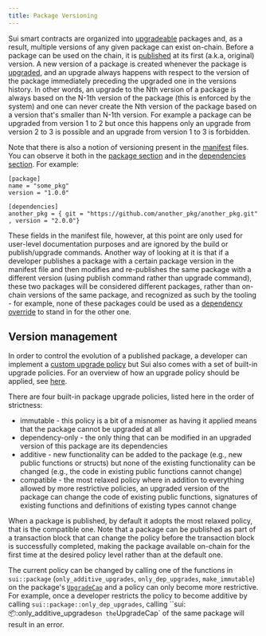 ```yaml
---
title: Package Versioning
---
```


Sui smart contracts are organized into [upgradeable](./package-upgrades.md) packages and, as a result, multiple versions of any given package can exist on-chain. Before a package can be used on the chain, it is [published](move/debug-publish.md#publishing-a-package) at its first (a.k.a, original) version. A new version of a package is created whenever the package is [upgraded](./package-upgrades.md), and an upgrade always happens with respect to the version of the package immediately preceding the upgraded one in the versions history. In other words, an upgrade to the Nth version of a package is always based on the N-1th version of the package (this is enforced by the system) and one can never create the Nth version of the package based on a version that's smaller than N-1th version. For example a package can be upgraded from version 1 to 2 but once this happens only an upgrade from version 2 to 3 is possible and an upgrade from version 1 to 3 is forbidden.

Note that there is also a notion of versioning present in the [manifest](./move/manifest.md) files. You can observe it both in the [package section](./move/manifest.md#package-section) and in the [dependencies section](./move/manifest.md#dependencies-section). For example:
```move
[package]
name = "some_pkg"
version = "1.0.0"

[dependencies]
another_pkg = { git = "https://github.com/another_pkg/another_pkg.git" , version = "2.0.0"}
```
These fields in the manifest file, however, at this point are only used for user-level documentation purposes and are ignored by the build or publish/upgrade commands. Another way of looking at it is that if a developer publishes a package with a certain package version in the manifest file and then modifies and re-publishes the same package with a different version (using publish command rather than upgrade command), these two packages will be considered different packages, rather than on-chain versions of the same package, and recognized as such by the tooling - for example, none of these packages could be used as a [dependency override](./dependency-overrides.md) to stand in for the other one.

## Version management

In order to control the evolution of a published package, a developer can implement a [custom upgrade policy](./custom-upgrade-policy.md) but Sui also comes with a set of built-in upgrade policies. For an overview of how an upgrade policy should be applied, see [here](./custom-upgrade-policy.md#upgrade-overview).

There are four built-in package upgrade policies, listed here in the order of strictness:
- immutable - this policy is a bit of a misnomer as having it applied means that the package cannot be upgraded at all
- dependency-only - the only thing that can be modified in an upgraded version of this package are its dependencies
- additive - new functionality can be added to the package (e.g., new public functions or structs) but none of the existing functionality can be changed (e.g., the code in existing public functions cannot change)
- compatible - the most relaxed policy where in addition to everything allowed by more restrictive policies, an upgraded version of the package can change the code of existing public functions, signatures of existing functions and definitions of existing types cannot change

When a package is published, by default it adopts the most relaxed policy, that is the compatible one. Note that a package can be published as part of a transaction block that can change the policy before the transaction block is successfully completed, making the package available on-chain for the first time at the desired policy level rather than at the default one.

The current policy can be changed by calling one of the functions in `sui::package` (`only_additive_upgrades`, `only_dep_upgrades`, `make_immutable`) on the package's [`UpgradeCap`](./custom-upgrade-policy.md#upgradecap) and a policy can only become more restrictive. For example, once a developer restricts the policy to become additive by calling `sui::package::only_dep_upgrades`, calling ``sui::package::only_additive_upgrades` on the `UpgradeCap` of the same package will result in an error.
